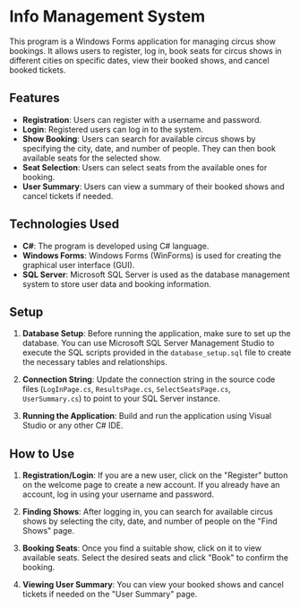 # Info Management System

This program is a Windows Forms application for managing circus show bookings. It allows users to register, log in, book seats for circus shows in different cities on specific dates, view their booked shows, and cancel booked tickets.

## Features

- **Registration**: Users can register with a username and password.
- **Login**: Registered users can log in to the system.
- **Show Booking**: Users can search for available circus shows by specifying the city, date, and number of people. They can then book available seats for the selected show.
- **Seat Selection**: Users can select seats from the available ones for booking.
- **User Summary**: Users can view a summary of their booked shows and cancel tickets if needed.

## Technologies Used

- **C#**: The program is developed using C# language.
- **Windows Forms**: Windows Forms (WinForms) is used for creating the graphical user interface (GUI).
- **SQL Server**: Microsoft SQL Server is used as the database management system to store user data and booking information.

## Setup

1. **Database Setup**: Before running the application, make sure to set up the database. You can use Microsoft SQL Server Management Studio to execute the SQL scripts provided in the `database_setup.sql` file to create the necessary tables and relationships.

2. **Connection String**: Update the connection string in the source code files (`LogInPage.cs`, `ResultsPage.cs`, `SelectSeatsPage.cs`, `UserSummary.cs`) to point to your SQL Server instance.

3. **Running the Application**: Build and run the application using Visual Studio or any other C# IDE.

## How to Use

1. **Registration/Login**: If you are a new user, click on the "Register" button on the welcome page to create a new account. If you already have an account, log in using your username and password.

2. **Finding Shows**: After logging in, you can search for available circus shows by selecting the city, date, and number of people on the "Find Shows" page.

3. **Booking Seats**: Once you find a suitable show, click on it to view available seats. Select the desired seats and click "Book" to confirm the booking.

4. **Viewing User Summary**: You can view your booked shows and cancel tickets if needed on the "User Summary" page.


